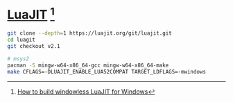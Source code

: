 # [LuaJIT](https://luajit.org/) [^1]

```sh
git clone --depth=1 https://luajit.org/git/luajit.git
cd luagit
git checkout v2.1
```

```sh
# msys2
pacman -S mingw-w64-x86_64-gcc mingw-w64-x86_64-make
make CFLAGS=-DLUAJIT_ENABLE_LUA52COMPAT TARGET_LDFLAGS=-mwindows
```

[^1]: [How to build windowless LuaJIT for Windows](https://gist.github.com/Egor-Skriptunoff/22bf55c1abe44d7825605e132e48c084)